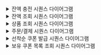 <details>
<summary>잔액 충전 시퀀스 다이어그램</summary>
<h2>잔액 충전 시퀀스 다이어그램</h2>

```mermaid
sequenceDiagram
    participant Client as 클라이언트
    participant UserSystem as 사용자

    Client->>UserSystem: 1. 잔액 충전 요청(userId, amount)
    Note over UserSystem: 사용자/금액 유효성 검증
    
    alt 검증 성공
        UserSystem->>Client: 2. 충전 성공 응답(잔액)
    else 검증 실패
        UserSystem->>Client: 2. 에러 응답
    end
```

</details>

<details>
<summary>잔액 조회 시퀀스 다이어그램</summary>
<h2>잔액 조회 시퀀스 다이어그램</h2>

```mermaid
sequenceDiagram
    participant Client as 클라이언트
    participant UserSystem as 사용자
    
    Client->>UserSystem: 1. 잔액 조회 요청(userId)
    Note over UserSystem: 사용자 유효성 검증
    
    alt 검증 성공
        UserSystem->>Client: 2. 현재 잔액 응답
    else 검증 실패
        UserSystem->>Client: 2. 에러 응답
    end
```

</details>

<details>
<summary>상품 조회 시퀀스 다이어그램</summary>
<h2>상품 조회 시퀀스 다이어그램</h2>

```mermaid
sequenceDiagram
    participant Client as 클라이언트
    participant ProductSystem as 상품
    
    Client->>ProductSystem: 1. 상품 조회 요청(productId)
    Note over ProductSystem: 상품 유효성 검증
    
    alt 검증 성공
        ProductSystem->>Client: 2. 상품 정보 응답(id,이름,가격,잔여수량)
    else 검증 실패
        ProductSystem->>Client: 2. 에러 응답
    end
```

</details>

<details>
<summary>주문/결제 시퀀스 다이어그램</summary>
<h2>주문/결제 통합 시퀀스 다이어그램</h2>

```mermaid
sequenceDiagram
    participant Customer as 클라이언트
    participant OrderSystem as 주문
    participant PaymentSystem as 결제
    participant DataSystem as 데이터플랫폼

    Customer->>OrderSystem: 1. 주문 요청(userId, products, couponId)
    Note over OrderSystem: 상품/재고/쿠폰 유효성 검증
    
    alt 주문 유효성 검증 성공
        OrderSystem->>PaymentSystem: 2. 결제 요청
        PaymentSystem->>OrderSystem: 3. 결제 결과 반환
        
        alt 결제 성공
            OrderSystem->>Customer: 4. 주문 완료 알림
            Note over OrderSystem,DataSystem: 비동기 데이터 처리
            OrderSystem-->>DataSystem: 5. 주문 데이터 저장(PAID)
        else 결제 실패
            OrderSystem->>Customer: 4. 주문 실패 알림
        end
    else 주문 유효성 검증 실패
        OrderSystem->>Customer: 2. 주문 실패 알림(재고 부족 등)
    end
```

<details>
<summary>a.주문 상세 시퀀스 다이어그램</summary>
<h2>a.주문 상세 시퀀스 다이어그램</h2>

```mermaid
sequenceDiagram
    participant Customer as 클라이언트
    participant OrderSystem as 주문
    participant ProductSystem as 상품
    participant CouponSystem as 쿠폰
    
    Customer->>OrderSystem: 1. 주문 생성 요청(userId, products, couponId)
    OrderSystem->>ProductSystem: 2. 상품 정보/재고 확인
    ProductSystem->>OrderSystem: 3. 상품/재고 확인 완료
    
    alt 재고 충분
        OrderSystem->>CouponSystem: 4. 쿠폰 유효성 검증
        alt 쿠폰 유효
            CouponSystem->>OrderSystem: 5. 할인 금액 계산 완료
            OrderSystem->>ProductSystem: 6. 재고 할당
            OrderSystem->>Customer: 7. 주문 생성 완료(CREATED, 할인적용가)
        else 쿠폰 무효
            OrderSystem->>Customer: 주문 생성 실패(쿠폰 오류)
        end
    else 재고 부족
        OrderSystem->>Customer: 주문 생성 실패(재고 부족)
    end
```

</details>
<details>
<summary>b.결제 상세 시퀀스 다이어그램</summary>
<h2>b.결제 상세 시퀀스 다이어그램</h2>

```mermaid
sequenceDiagram
    participant OrderSystem as 주문
    participant PaymentSystem as 결제
    participant DataSystem as 데이터플랫폼
    
    OrderSystem->>PaymentSystem: 1. 결제 요청(orderId)
    Note over PaymentSystem: 사용자 잔액 확인
    
    alt 잔액 충분
        Note over PaymentSystem: 잔액 차감 처리
        PaymentSystem->>OrderSystem: 2a. 결제 성공
        Note over OrderSystem,DataSystem: 비동기 데이터 처리
        OrderSystem-->>DataSystem: 3. 주문 데이터 저장(PAID)
    else 잔액 부족
        PaymentSystem->>OrderSystem: 2b. 결제 실패
        OrderSystem-->>DataSystem: 3. 주문 상태 업데이트(PAYMENT_FAILED)
    end
```

</details>


</details>

<details>
<summary>선착순 쿠폰 발급 시퀀스 다이어그램</summary>
<h2>선착순 쿠폰 발급 시퀀스 다이어그램</h2>

```mermaid
sequenceDiagram
    participant Client as 클라이언트
    participant QueueSystem as 대기열
    participant Scheduler as 스케줄러
    participant CouponSystem as 쿠폰
    
    Client->>QueueSystem: 1. 쿠폰 발급 대기열 등록(userId, couponId)
    Note over QueueSystem: UUID 생성 및<br/>요청정보와 매핑
    QueueSystem->>Client: 2. UUID 반환
    
    Note over Scheduler: 1초마다 100개씩<br/>대기열 처리
    Scheduler->>QueueSystem: 3. 대기열 처리
    
    alt 쿠폰 발급 가능
        Scheduler->>CouponSystem: 4a. 쿠폰 발급
        Note over QueueSystem: 상태 업데이트: COMPLETED
    else 쿠폰 발급 불가
        Note over QueueSystem: 상태 업데이트: FAILED
    end
    
    loop Polling
        Client->>QueueSystem: 5. 발급 상태 확인(UUID)
        QueueSystem->>Client: 6. 상태 반환(WAITING/COMPLETED/FAILED)
    end
```

<details>
<summary>a.대기열 등록 시퀀스 다이어그램</summary>
<h2>a.대기열 등록 시퀀스 다이어그램</h2>

```mermaid
sequenceDiagram
   participant Client as 클라이언트
   participant QueueSystem as 대기열
   participant CouponSystem as 쿠폰
   
   Client->>QueueSystem: 1. 대기열 등록 요청(userId, couponId)
   QueueSystem->>CouponSystem: 2. 쿠폰 발급 가능 여부 확인
   Note over CouponSystem: 쿠폰 유효성 검증<br/>- 발급 기한 확인<br/>- 잔여 수량 확인<br/>- 사용자 대기열 중복 확인
   
   alt 발급 가능
       CouponSystem->>QueueSystem: 3a. 발급 가능 응답
       Note over QueueSystem: UUID 생성 및<br/>대기열 등록
       QueueSystem->>Client: 4a. UUID 반환
   else 발급 불가
       CouponSystem->>QueueSystem: 3b. 발급 불가 응답(기한만료/수량초과/중복신청)
       QueueSystem->>Client: 4b. 에러 응답
   end
```
</details>
<details>
<summary>b.대기열 처리 스케줄러 시퀀스 다이어그램</summary>
<h2>b.대기열 처리 스케줄러 시퀀스 다이어그램</h2>

```mermaid
sequenceDiagram
    participant Scheduler as 스케줄러
    participant QueueSystem as 대기열
    participant CouponSystem as 쿠폰
    
    Note over Scheduler: 1초마다 실행
    
    Scheduler->>QueueSystem: 1. 처리할 대기열 조회(100개)
    QueueSystem->>Scheduler: 2. 대기 목록 반환
    
    loop 대기 항목별 처리
        Scheduler->>CouponSystem: 3. 쿠폰 발급 시도
        
        alt 발급 성공
            CouponSystem->>Scheduler: 4a. 발급 완료
            Scheduler->>QueueSystem: 5a. 상태 업데이트(COMPLETED)
        else 발급 실패
            CouponSystem->>Scheduler: 4b. 발급 실패
            Scheduler->>QueueSystem: 5b. 상태 업데이트(FAILED)
        end
    end
```
</details>
<details>
<summary>c.발급 확인 시퀀스 다이어그램</summary>
<h2>c.발급 확인 시퀀스 다이어그램</h2>

```mermaid
sequenceDiagram
    participant Client as 클라이언트
    participant QueueSystem as 대기열
    
    loop Polling(주기적 확인)
        Client->>QueueSystem: 1. 상태 확인 요청(UUID)
        
        alt 처리 완료
            QueueSystem->>Client: 2a. 상태 반환(COMPLETED/FAILED)
            Note over Client: 폴링 종료
        else 처리 중
            QueueSystem->>Client: 2b. 상태 반환(WAITING)
            Note over Client: 일정 시간 후<br/>재요청
        end
    end
```
</details>
</details>

<details>
<summary>보유 쿠폰 목록 조회 시퀀스 다이어그램</summary>
<h2>보유 쿠폰 목록 조회 시퀀스 다이어그램</h2>

```mermaid
sequenceDiagram
    participant Client as 클라이언트
    participant CouponSystem as 쿠폰
    
    Client->>CouponSystem: 1. 쿠폰 목록 조회 요청(userId)
    Note over CouponSystem: 사용자 유효성 검증
    
    alt 사용자 유효
        CouponSystem->>Client: 2. 쿠폰 목록 반환(빈 리스트 or 쿠폰 리스트)
    else 사용자 없음
        CouponSystem->>Client: 2. 에러 응답
    end
```
</details>


